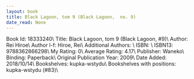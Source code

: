 ```yaml
---
layout: book
title: Black Lagoon, tom 9 (Black Lagoon,  no. 9)
date_read: None
---
```


Book Id: 18333240\ 
Title: Black Lagoon, tom 9 (Black Lagoon, #9)\ 
Author: Rei Hiroe\ 
Author l-f: Hiroe, Rei\ 
Additional Authors: \ 
ISBN: \ 
ISBN13: 9788362866298\ 
My Rating: 0\ 
Average Rating: 4.17\ 
Publisher: Waneko\ 
Binding: Paperback\ 
Original Publication Year: 2009\ 
Date Added: 2018/10/14\ 
Bookshelves: kupka-wstydu\ 
Bookshelves with positions: kupka-wstydu (#83)\ 

